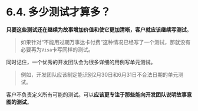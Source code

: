# 6.4. 多少测试才算多？

**只要这些测试还在继续为故事增加价值和使它更加清晰，客户就应该继续写测试**。

> 如果针对“不能用过期万事达卡付费”这种情况已经写了一个测试，那就没有必要再为`Visa`卡写同样的测试。

同时记住，一个优秀的开发团队会为很多详细的用例写单元测试。

> 例如，开发团队应该制定能识别2月30日和6月31日不合法日期的单元测试。

客户不负责定义所有可能的测试。可以**应该更专注于那些能向开发团队说明故事意图的测试**。
